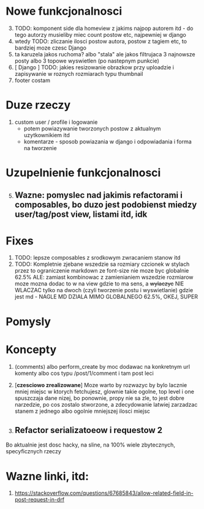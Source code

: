 # Nowe funkcjonalnosci
3. TODO: komponent side dla homeview z jakims najpop autorem itd - do tego autorzy musieliby miec count postow etc, najpewniej w django
4. wtedy TODO: zliczanie ilosci postow autora, postow z tagiem etc, to bardziej moze czesc Django
7. ta karuzela jakos ruchoma? albo "stala" ale jakos filtrujaca 3 najnowsze posty albo 3 topowe wyswietlen (po nastepnym punkcie)
4. [ Django ] TODO: jakies resizowanie obrazkow przy uploadzie i zapisywanie w roznych rozmiarach typu thumbnail
9. footer costam
# Duze rzeczy
1. custom user / profile i logowanie
    - potem powiazywanie tworzonych postow z aktualnym uzytkownikiem itd
    - komentarze - sposob powiazania w django i odpowiadania i forma na tworzenie

# Uzupelnienie funkcjonalnosci


5. ## Wazne: pomyslec nad jakimis refactorami i composables, bo duzo jest podobienst miedzy user/tag/post view, listami itd, idk

# Fixes
1. TODO: lepsze composables z srodkowym zwracaniem stanow itd
2. TODO: Kompletnie zjebane wszedzie sa rozmiary czcionek w stylach przez to ograniczenie markdown ze font-size nie moze byc globalnie 62.5%
ALE: zamiast kombinowac z zamienianiem wszedzie rozmiarow moze mozna dodac to w na view gdzie to ma sens, a ~~wylaczyc~~ NIE WLACZAC tylko na dwoch (czyli tworzenie postu i wyswietlanie) gdzie jest md - NAGLE MD DZIALA MIMO GLOBALNEGO 62.5%, OKEJ, SUPER

# Pomysly

# Koncepty
1. (comments) albo perform_create by moc dodawac na konkretnym url komenty albo cos typu /post/1/comment i tam post leci

2. [**czesciowo zrealizowane**] Moze warto by rozwazyc by bylo lacznie mniej miejsc w ktorych fetchujesz, glownie takie ogolne, top level i one spuszczaja dane nizej, bo ponownie, propy nie sa zle, to jest dobre narzedzie, po cos zostalo stworzone, a zdecydowanie latwiej zarzadzac stanem z jednego albo ogolnie mniejszej ilosci miejsc


5. ## Refactor serializatoeow i requestow 2
Bo aktualnie jest dosc hacky, na sline, na 100% wiele zbytecznych, specyficznych rzeczy

# Wazne linki, itd:
1. https://stackoverflow.com/questions/67685843/allow-related-field-in-post-request-in-drf
